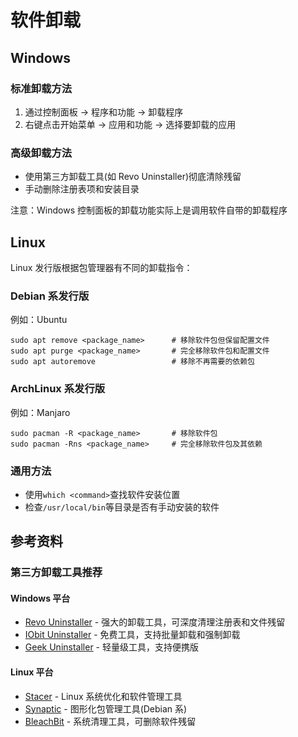 # 软件卸载

## Windows

### 标准卸载方法

1. 通过控制面板 → 程序和功能 → 卸载程序
2. 右键点击开始菜单 → 应用和功能 → 选择要卸载的应用

### 高级卸载方法

- 使用第三方卸载工具(如 Revo Uninstaller)彻底清除残留
- 手动删除注册表项和安装目录

注意：Windows 控制面板的卸载功能实际上是调用软件自带的卸载程序

## Linux

Linux 发行版根据包管理器有不同的卸载指令：

### Debian 系发行版

例如：Ubuntu

```
sudo apt remove <package_name>      # 移除软件包但保留配置文件
sudo apt purge <package_name>       # 完全移除软件包和配置文件
sudo apt autoremove                 # 移除不再需要的依赖包
```

### ArchLinux 系发行版

例如：Manjaro

```
sudo pacman -R <package_name>       # 移除软件包
sudo pacman -Rns <package_name>     # 完全移除软件包及其依赖
```

### 通用方法

- 使用`which <command>`查找软件安装位置
- 检查`/usr/local/bin`等目录是否有手动安装的软件

## 参考资料

### 第三方卸载工具推荐

#### Windows 平台

- [Revo Uninstaller](https://www.revouninstaller.com/) - 强大的卸载工具，可深度清理注册表和文件残留
- [IObit Uninstaller](https://www.iobit.com/en/advanceduninstaller.php) - 免费工具，支持批量卸载和强制卸载
- [Geek Uninstaller](https://geekuninstaller.com/) - 轻量级工具，支持便携版

#### Linux 平台

- [Stacer](https://github.com/oguzhaninan/Stacer) - Linux 系统优化和软件管理工具
- [Synaptic](https://www.nongnu.org/synaptic/) - 图形化包管理工具(Debian 系)
- [BleachBit](https://www.bleachbit.org/) - 系统清理工具，可删除软件残留
